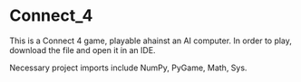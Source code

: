 # Connect_4

This is a Connect 4 game, playable ahainst an AI computer. In order to play, download the file and open it in an IDE. 

Necessary project imports include NumPy, PyGame, Math, Sys.
